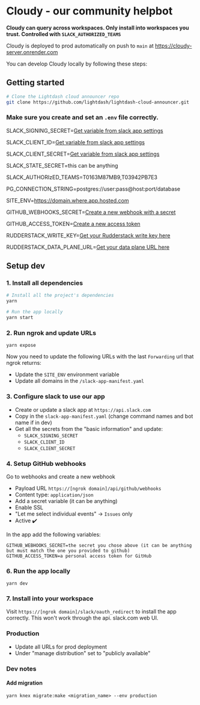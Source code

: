 # Cloudy - our community helpbot

**Cloudy can query across workspaces. Only install into workspaces you trust. Controlled with `SLACK_AUTHORIZED_TEAMS`**

Cloudy is deployed to prod automatically on push to `main` at https://cloudy-server.onrender.com

You can develop Cloudy locally by following these steps:

## Getting started

```bash
# Clone the Lightdash cloud announcer repo
git clone https://github.com/lightdash/lightdash-cloud-announcer.git
```


### Make sure you create and set an `.env` file correctly.


SLACK_SIGNING_SECRET=[Get variable from slack app settings](https://api.slack.com/apps/A033CLM638C/general)

SLACK_CLIENT_ID=[Get variable from slack app settings](https://api.slack.com/apps/A033CLM638C/general)

SLACK_CLIENT_SECRET=[Get variable from slack app settings](https://api.slack.com/apps/A033CLM638C/general)

SLACK_STATE_SECRET=this can be anything

SLACK_AUTHORIzED_TEAMS=T0163M87MB9,T03942PB7E3

PG_CONNECTION_STRING=postgres://user:pass@host:port/database

SITE_ENV=https://domain.where.app.hosted.com

GITHUB_WEBHOOKS_SECRET=[Create a new webhook with a secret](https://github.com/organizations/lightdash/settings/hooks)

GITHUB_ACCESS_TOKEN=[Create a new access token](https://github.com/settings/tokens/new)

RUDDERSTACK_WRITE_KEY=[Get your Rudderstack write key here](https://app.rudderstack.com/)

RUDDERSTACK_DATA_PLANE_URL=[Get your data plane URL here](https://app.rudderstack.com/)

## Setup dev

### 1. Install all dependencies

```bash
# Install all the project's dependencies
yarn

# Run the app locally
yarn start
```

### 2. Run ngrok and update URLs
```shell
yarn expose
```

Now you need to update the following URLs with the last `Forwarding` url that ngrok returns:

* Update the `SITE_ENV` environment variable
* Update all domains in the `/slack-app-manifest.yaml`

### 3. Configure slack to use our app

* Create or update a slack app at `https://api.slack.com`
* Copy in the `slack-app-manifest.yaml` (change command names and bot name if in dev)
* Get all the secrets from the "basic information" and update:
  * `SLACK_SIGNING_SECRET`
  * `SLACK_CLIENT_ID`
  * `SLACK_CLIENT_SECRET`
 

### 4. Setup GitHub webhooks

Go to webhooks and create a new webhook
- Payload URL `https://[ngrok domain]/api/github/webhooks`
- Content type: `application/json`
- Add a secret variable (it can be anything)
- Enable SSL
- "Let me select individual events" -> `Issues` only
- Active ✔️

In the app add the following variables:

```
GITHUB_WEBHOOKS_SECRET=the secret you chose above (it can be anything but must match the one you provided to github)
GITHUB_ACCESS_TOKEN=a personal access token for GitHub
```

### 6. Run the app locally

```shell
yarn dev
```

### 7. Install into your workspace

Visit `https://[ngrok domain]/slack/oauth_redirect` to install the app correctly. This won't work through the api.
slack.com web UI. 

### Production 

* Update all URLs for prod deployment
* Under "manage distribution" set to "publicly available"

### Dev notes

#### Add migration

```shell
yarn knex migrate:make <migration_name> --env production
```
